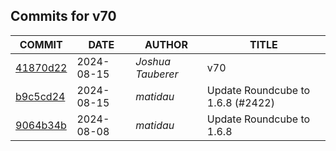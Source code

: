 ## Commits for v70
| COMMIT | DATE | AUTHOR | TITLE |
| ------ | ---- | ------ | ----- |
| [41870d22](https://github.com/downtownallday/mailinabox-ldap/commit/41870d22b0c679f433c2c568b8fd0eb85b720f4c) | 2024-08-15 | _Joshua Tauberer_ | v70 |
| [b9c5cd24](https://github.com/downtownallday/mailinabox-ldap/commit/b9c5cd248f3adc5fac39c0a93e2f72104bccee00) | 2024-08-15 | _matidau_ | Update Roundcube to 1.6.8 (#2422) |
| [9064b34b](https://github.com/downtownallday/mailinabox-ldap/commit/9064b34b86022793a274a6a9674c784ec7895fd9) | 2024-08-08 | _matidau_ | Update Roundcube to 1.6.8 |
